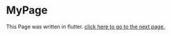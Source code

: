 # MyPage
This Page was written in flutter.
<a href="https://plseng.github.io/MyPage/web">click here to go to the next page.</a>
